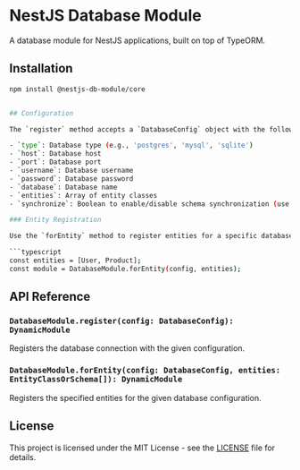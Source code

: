 # NestJS Database Module

A database module for NestJS applications, built on top of TypeORM.

## Installation

```bash
npm install @nestjs-db-module/core


## Configuration

The `register` method accepts a `DatabaseConfig` object with the following properties:

- `type`: Database type (e.g., 'postgres', 'mysql', 'sqlite')
- `host`: Database host
- `port`: Database port
- `username`: Database username
- `password`: Database password
- `database`: Database name
- `entities`: Array of entity classes
- `synchronize`: Boolean to enable/disable schema synchronization (use with caution in production)

### Entity Registration

Use the `forEntity` method to register entities for a specific database:

```typescript
const entities = [User, Product];
const module = DatabaseModule.forEntity(config, entities);
```


## API Reference

### `DatabaseModule.register(config: DatabaseConfig): DynamicModule`

Registers the database connection with the given configuration.

### `DatabaseModule.forEntity(config: DatabaseConfig, entities: EntityClassOrSchema[]): DynamicModule`

Registers the specified entities for the given database configuration.
 

## License

This project is licensed under the MIT License - see the [LICENSE](LICENSE) file for details.
